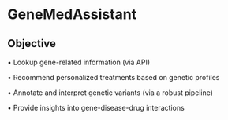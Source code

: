 # GeneMedAssistant

## Objective
•	Lookup gene-related information (via API)

•	Recommend personalized treatments based on genetic profiles

•	Annotate and interpret genetic variants (via a robust pipeline)

•	Provide insights into gene-disease-drug interactions
